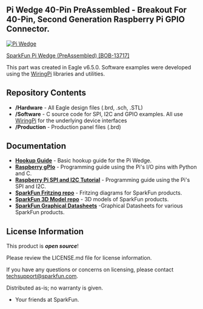 Pi Wedge 40-Pin PreAssembled - Breakout For 40-Pin, Second Generation Raspberry Pi GPIO Connector.
----------------------------


[![Pi Wedge](https://cdn.sparkfun.com/assets/learn_tutorials/3/2/5/13091-Action.jpg)](https://www.sparkfun.com/products/13717)

[SparkFun Pi Wedge (PreAssembled) [BOB-13717]](https://www.sparkfun.com/products/13717)

This part was created in Eagle v6.5.0.  Software examples were developed using the [WiringPi](http://wiringpi.com) libraries and utilities.

Repository Contents
-------------------

* **/Hardware** - All Eagle design files (.brd, .sch, .STL)
* **/Software** - C source code for SPI, I2C and GPIO examples.  All use [WiringPi](http://wiringpi.com) for the underlying device interfaces
* **/Production** - Production panel files (.brd)

Documentation
--------------
* **[Hookup Guide](https://learn.sparkfun.com/tutorials/preassembled-40-pin-pi-wedge-hookup-guide)** - Basic hookup guide for the Pi Wedge.
* **[Raspberry gPIo](https://learn.sparkfun.com/tutorials/raspberry-gpio)** - Programming guide using the Pi's I/O pins with Python and C. 
* **[Raspberry Pi SPI and I2C Tutorial](https://learn.sparkfun.com/tutorials/raspberry-pi-spi-and-i2c-tutorial)** - Programming guide using the Pi's SPI and I2C.
* **[SparkFun Fritzing repo](https://github.com/sparkfun/Fritzing_Parts)** - Fritzing diagrams for SparkFun products.
* **[SparkFun 3D Model repo](https://github.com/sparkfun/3D_Models)** - 3D models of SparkFun products. 
* **[SparkFun Graphical Datasheets](https://github.com/sparkfun/Graphical_Datasheets)** -Graphical Datasheets for various SparkFun products.


License Information
-------------------

This product is _**open source**_! 

Please review the LICENSE.md file for license information. 

If you have any questions or concerns on licensing, please contact techsupport@sparkfun.com.

Distributed as-is; no warranty is given.

- Your friends at SparkFun.
